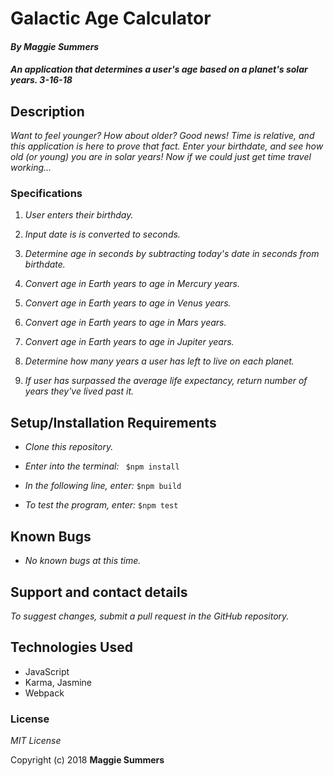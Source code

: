 # Galactic Age Calculator

#### _By Maggie Summers_

#### _An application that determines a user's age based on a planet's solar years. 3-16-18_

## Description

_Want to feel younger? How about older? Good news! Time is relative, and this application is here to prove that fact. Enter your birthdate, and see how old (or young) you are in solar years! Now if we could just get time travel working..._

### Specifications
 1. _User enters their birthday._

 2. _Input date is is converted to seconds._

 3. _Determine age in seconds by subtracting today's date in seconds from birthdate._

 4. _Convert age in Earth years to age in Mercury years._

 5. _Convert age in Earth years to age in Venus years._

 6. _Convert age in Earth years to age in Mars years._

 7. _Convert age in Earth years to age in Jupiter years._

 8. _Determine how many years a user has left to live on each planet._

 9. _If user has surpassed the average life expectancy, return number of years they've lived past it._

## Setup/Installation Requirements

  * _Clone this repository._

  * _Enter into the terminal:_ ``` $npm install```

  * _In the following line, enter:_ ```$npm build```

  * _To test the program, enter:_ ```$npm test```

## Known Bugs

  * _No known bugs at this time._

## Support and contact details

  _To suggest changes, submit a pull request in the GitHub repository._

## Technologies Used

  * JavaScript
  * Karma, Jasmine
  * Webpack

### License

  *MIT License*

Copyright (c) 2018 **Maggie Summers**
